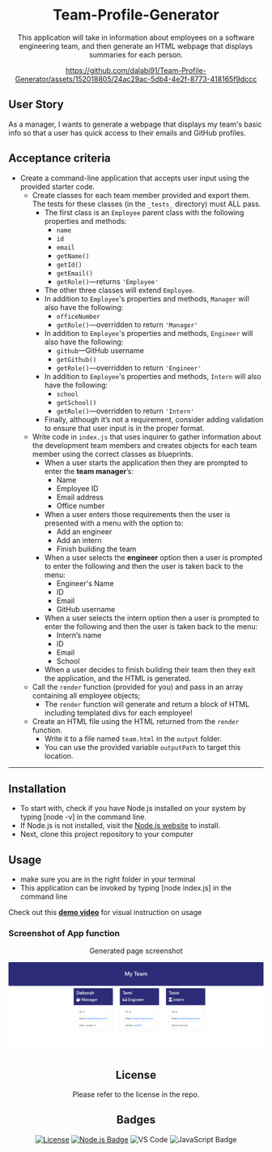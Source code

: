 <div align="center">

# Team-Profile-Generator

This application will take in information about employees on a software engineering team, and then generate an HTML webpage that displays summaries for each person.

https://github.com/dalabi91/Team-Profile-Generator/assets/152018805/24ac29ac-5db4-4e2f-8773-418165f9dccc

</div>

## User Story

As a manager, I wants to generate a webpage that displays my team's basic info so that a user has quick access to their emails and GitHub profiles.

## Acceptance criteria

- Create a command-line application that accepts user input using the provided starter code.
  - Create classes for each team member provided and export them. The tests for these classes (in the `_tests_` directory) must ALL pass.
    - The first class is an `Employee` parent class with the following properties and methods:
      - `name`
      - `id`
      - `email`
      - `getName()`
      - `getId()`
      - `getEmail()`
      - `getRole()`&mdash;returns `'Employee'`
    - The other three classes will extend `Employee`.
    - In addition to `Employee`'s properties and methods, `Manager` will also have the following:
      - `officeNumber`
      - `getRole()`&mdash;overridden to return `'Manager'`
    - In addition to `Employee`'s properties and methods, `Engineer` will also have the following:
      - `github`&mdash;GitHub username
      - `getGithub()`
      - `getRole()`&mdash;overridden to return `'Engineer'`
    - In addition to `Employee`'s properties and methods, `Intern` will also have the following:
      - `school`
      - `getSchool()`
      - `getRole()`&mdash;overridden to return `'Intern'`
    - Finally, although it’s not a requirement, consider adding validation to ensure that user input is in the proper format.
  - Write code in `index.js` that uses inquirer to gather information about the development team members and creates objects for each team member using the correct classes as blueprints.
    - When a user starts the application then they are prompted to enter the **team manager**’s:
      - Name
      - Employee ID
      - Email address
      - Office number
    - When a user enters those requirements then the user is presented with a menu with the option to:
      - Add an engineer
      - Add an intern
      - Finish building the team
    - When a user selects the **engineer** option then a user is prompted to enter the following and then the user is taken back to the menu:
      - Engineer's Name
      - ID
      - Email
      - GitHub username
    - When a user selects the intern option then a user is prompted to enter the following and then the user is taken back to the menu:
      - Intern’s name
      - ID
      - Email
      - School
    - When a user decides to finish building their team then they exit the application, and the HTML is generated.
  - Call the `render` function (provided for you) and pass in an array containing all employee objects;
    - The `render` function will generate and return a block of HTML including templated divs for each employee!
  - Create an HTML file using the HTML returned from the `render` function.
    - Write it to a file named `team.html` in the `output` folder.
    - You can use the provided variable `outputPath` to target this location.

---

## Installation

- To start with, check if you have Node.js installed on your system by typing [node -v] in the command line.
- If Node.js is not installed, visit the [Node.js website](https://nodejs.org/en) to install.
- Next, clone this project repository to your computer

## Usage

- make sure you are in the right folder in your terminal
- This application can be invoked by typing [node index.js] in the command line

Check out this [**demo video**](https://app.screencastify.com/v3/watch/RO0LG0m5mbPW4nTIiZVC) for visual instruction on usage

### Screenshot of App function

<div align="center">

Generated page screenshot

![](./assets/images/resultpage.png)

## License

Please refer to the license in the repo.

## Badges

[![License](https://img.shields.io/badge/License-MIT-blue.svg)](https://opensource.org/licenses/MIT)
[![Node.js Badge](https://img.shields.io/badge/Node.js-393?logo=nodedotjs&logoColor=fff&style=flat)](https://nodejs.org/en)
![VS Code](https://img.shields.io/badge/Made%20with-VSCode-1f425f.svg)
![JavaScript Badge](https://img.shields.io/badge/JavaScript-F7DF1E?logo=javascript&logoColor=000&style=flat)

</div>
